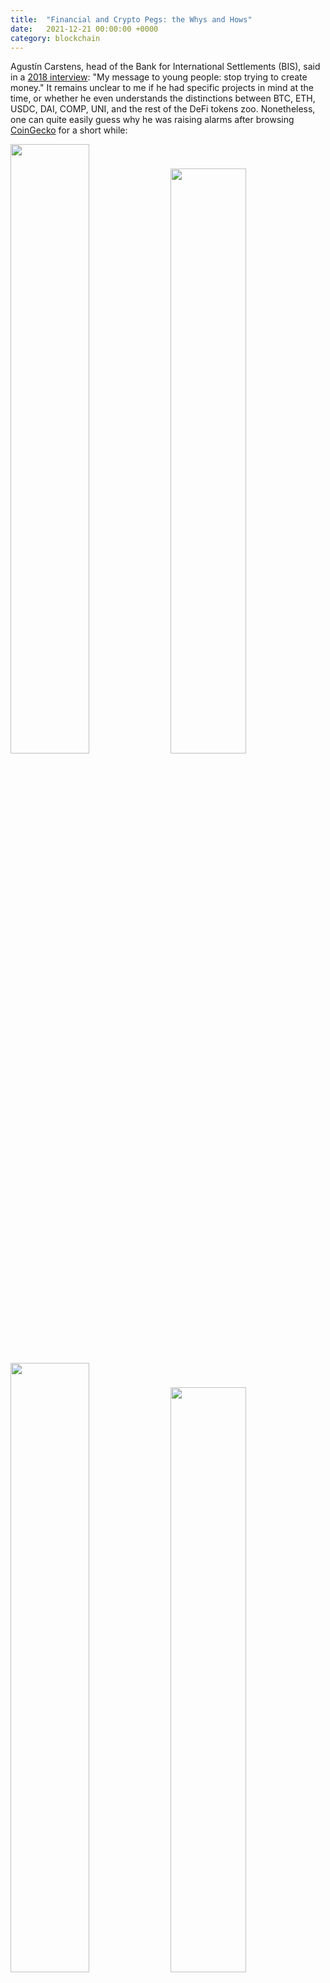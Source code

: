 ```yaml
---
title:  "Financial and Crypto Pegs: the Whys and Hows"
date:   2021-12-21 00:00:00 +0000
category: blockchain
---
```


Agustín Carstens, head of the Bank for International Settlements (BIS), said in a [2018 interview](https://www.bis.org/speeches/sp180704a.htm): "My message to young people: stop trying to create money." It remains unclear to me if he had specific projects in mind at the time, or whether he even understands the distinctions between BTC, ETH, USDC, DAI, COMP, UNI, and the rest of the DeFi tokens zoo. Nonetheless, one can quite easily guess why he was raising alarms after browsing [CoinGecko](https://www.coingecko.com/) for a short while:

<img src="/assets/financial-and-crypto-pegs-the-whys-and-hows/bitcoin-crash.jpg" style="width:50%">
<img src="/assets/financial-and-crypto-pegs-the-whys-and-hows/dsd-crash.png" style="width:49%">
<img src="/assets/financial-and-crypto-pegs-the-whys-and-hows/iron-titanium-crash.jpg" style="width:50%">
<img src="/assets/financial-and-crypto-pegs-the-whys-and-hows/squid-game-crash.jpg" style="width:49%">

It is now 2021, and the crypto regulations state of affair is getting more interesting by the day. SEC Chair Gary Gensler stated in October that the SEC [has no plans to ban crypto](https://www.coindesk.com/policy/2021/10/05/sec-chair-gensler-a-ban-on-crypto-would-be-up-to-congress/). Again very ambiguous word choices imbuing, which seems to be a favorite amongst regulators. One could further question his use of the generic word "crypto" given that the SEC is currently suing [Ripple](https://www.sec.gov/news/press-release/2020-338) and [Terra](https://www.coindesk.com/policy/2021/12/20/do-kwon-terra-claim-sec-violated-procedure-in-ongoing-legal-fight/), among others. So it is probably fair to infer that he meant "more established projects, such as Bitcoin and Ethereum." Bitcoin, for one, even after having been [deemed a commodity](https://www.cftc.gov/sites/default/files/2019-12/oceo_bitcoinbasics0218.pdf) falling under the CFTC's jurisdiction, still seems to have a [regulation problem](https://www.investopedia.com/news/bitcoin-has-regulation-problem/), so the SEC could potentially have wanted to further add restraints to the project. But their decision to let bitcoin free does align with previous results from the [Howey test](https://www.investopedia.com/terms/h/howey-test.asp), which the [Crypto Rating Council](https://www.cryptoratingcouncil.com/asset-ratings) uses to rate cryptoassets on a scale of 1 (token) to 5 (security), with bitcoin being ranked a 1. As to the rest of the DeFi jungle, the SEC put out a generic [statement](https://www.sec.gov/news/statement/crenshaw-defi-20211109) in early november, making clear their intention to continue overlooking the state of the space and be unforgiving if need arises.

They has thus for the moment passed the ball over to congress, who wasn't so lenient and started by [clamping](https://www.nytimes.com/2021/12/08/business/dealbook/crypto-congress.html) down [hard](https://www.coindesk.com/policy/2021/11/01/biden-administration-to-congress-put-stablecoins-under-federal-supervision-or-we-will/) on [stablecoins](https://home.treasury.gov/system/files/136/StableCoinReport_Nov1_508.pdf). Stablecoins, being the 1:1 pegged on-chain representations of the USD, are most likely the closest cryptoassets to what Carstens had in mind when he used the word ["money"](https://samlaf.github.io/blockchain/financial-and-crypto-pegs-the-whys-and-hows.html#:~:text=%E2%80%9CMy%20message%20to%20young%20people%3A%20stop%20trying%20to%20create%20money.%E2%80%9D). Furthermore, with current volumes going into them, he now has even more reasons to be worried compared to when he made his statement in 2018:

<center>
<img src="/assets/financial-and-crypto-pegs-the-whys-and-hows/top-stablecoins-by-market-cap.png" style="width:75%">
</center>

I must at this point confess that I am no lawyer, and nor am I here to make market predictions, so I will turn you over to [crypto-law](https://www.crypto-law.us/) for the latest regulatory news, and finally get to the crux of this post. My goal here is to first expose my views as to why stablecoins, being the only non-volatile cryptoassets, have been getting so much traction, and kickstart a series of articles exploring their financial and technical engineering and delving into the fascinating world of pegging mechanisms used both in the traditional finance world as well as in the crypto world.

## Money vs Credit

Decentralized Finance (DeFi) is inventing new ways to allocate risk and resources, but it's certainly not reinventing all of finance, so let's not forget these important roots and start by looking at the difference between money and credit, which is fundamental to explaining stablecoins' importance. Ray Dalio breaks down their difference better than I ever will, so I recommend investing the time to carefully study this [article](https://www.linkedin.com/pulse/money-credit-debt-ray-dalio/) of his, or at least watch his [summary video](https://www.youtube.com/watch?v=PHe0bXAIuk0). Otherwise, the main takeaway of importance to us is that banks (and other financial institutions), through fractional-reserve lending practices, "create money out of thin air"[^create-money-out-of-thin-air].

<img src="/assets/financial-and-crypto-pegs-the-whys-and-hows/stablecoins-money-credit-pyramid.jpg" style="width:50%">
<img src="/assets/financial-and-crypto-pegs-the-whys-and-hows/money-supply-historical-chart.png" style="width:49%">

At the coarsest level, one should think of money as physical currency (coins and banknotes) and of credit as the money that you hold in your bank account. Common parlance doesn't make a distinction between them, but that only speaks to the stability and security that our financial institutions are bringing to us. On more technical grounds, the money supply is generally broken down into different levels of "money". M0 (confusingly labelled "currency" in green on the graph on the right) only consists of the money that the Central Bank creates (coins, notes, as well as bank reserves on the central bank's ledger). Everything above this level, namely M1, M2, and M3, is **credit** created by banks. The precise distinction between these different bank accounts and deposit types is unimportant to us, so we can lump them all into M0 (money) vs M1-M3 (credit). What is important however is to notice the enormous magnitude difference between M0 and M3. Whatever amount of currency the central bank releases into the economy pales in comparison to the amount of credit created by our banking system!

Its important to rid yourself of any preconceptions or negative feelings towards this fractional-reserve practice, as is unfortunately too common on Main Street. The credit system, invented around 1350, certainly does have tendencies to overextend itself sometimes, but is claimed by Ray Dalio to be the most direct factor explaining our current levels of wealth and prosperity. In his recent [Bridgewater Bitcoin letter](https://www.bridgewater.com/research-and-insights/our-thoughts-on-bitcoin), he compares Bitcoin to the credit system, claiming both to be ingenious "types of alchemy".

But interestingly, bridging these two alchemic inventions actually requires inventing a third: stablecoins! Have you ever heard of people borrowing gold, other than for short selling? Neither have I. And I have similarly yet to hear of anyone borrowing bitcoin outside of bear markets. Companies like [Nexo](https://nexo.io/?v=t5) and [BlockFi](https://blockfi.com/) do offer the possibility, but their platform's main use remains on the contrary, people keeping their bitcoin and using them as collateral to borrow stablecoins, the same way that people use their gold or real estate collateral to borrow USD in traditional finance.

<center>
<img src="/assets/financial-and-crypto-pegs-the-whys-and-hows/stablecoins-crypto-credit-system.jpg" style="width:60%">
</center>

As previously mentioned, credit money (M1 and above) represents the largest quantity of circulating money, by far. This money is created through loans, which people borrow to invest in projects that they hope will appreciate and enable them to repay their debt, with interest, at a later date. If they borrowed bitcoin, which then went on to appreciate by 100%, their debt would have equally increased by that amount. This basic fact explains why people prefer to borrow a money that is stable. In traditional finance, this stable money is USD, or any other fiat money. The entire US credit system thus depends on the Fed's [promise to keep a 2% inflation rate per year](https://www.federalreserve.gov/faqs/economy_14400.htm). Very similarly, the DeFi credit system that platforms like Aave and Compound create very much depends on stablecoins like [USDT](https://www.coingecko.com/en/coins/tether), [USDC](https://www.coingecko.com/en/coins/usd-coin), and [DAI](https://www.coingecko.com/en/coins/dai).

We're leaving out a lot of details in this introductory post, but we now have a tentative answer as to what Augustin Carstens was scared of, and what he meant by *money*. Bitcoin, even 10 years after its creation, is still unusefully volatile, and nowhere close to reaching its initial goal of becoming a global medium-of-exchange. In fact, its volatility is so high that it still isn't even seen as a viable alternative to [digital gold](https://en.wikipedia.org/wiki/Digital_gold_currency) for large [institutional investors](https://www.bridgewater.com/research-and-insights/our-thoughts-on-bitcoin#:~:text=we%20do%20not%20see%20it%20as%20a%20viable%20storehold%20of%20wealth%20for%20large%20institutional%20investors). This explains why all the kids in town are trying to create their own stablecoins: they are the only true crypto-*currencies*, and are the key to unlocking a possibly massive crypto-credit system.

## The currency problem facing cryptoassets and emerging moneys

So where does volatility come from, both for bitcoin and other financial assets? Economics 101 has a simple answer: prices are determined by supply and demand. If we look at the simplest case, that of fixed supply (eg. bitcoin as of 2140[^btc-fixed-supply]), then a changing demand will directly reflect in a change of price.

<center>
<img id="fixed-supply-decreasing-demand-curve" src="/assets/financial-and-crypto-pegs-the-whys-and-hows/stablecoins-fixed-supply-increasing-demand.jpg" style="width:35%">
</center>

Demand increasing from `D` to `D'` will be reflected in prices appreciating from `P` to `P'`. And bitcoin, however great, cannot escape this basic fact, so its volatility can simply be explained by its demand not following its programmed [supply increase](https://en.bitcoinwiki.org/wiki/Bitcoin_Supply). But that is only to be expected for such an ambitious project facing regulatory, competitive, and technological risks. As new information hits the news, so follows its price, both upwards and downwards.

As we've explained in the previous section, this scares people away from borrowing bitcoin for spending purposes. And quite naturally, as volatile assets force their users to become [speculators](https://twitter.com/samlafer/status/1474262070170460162). But not everyone was born to [break the Bank of England](https://www.investopedia.com/ask/answers/08/george-soros-bank-of-england.asp); some people just want to use their money worry-free, buy an Xbox, and enjoy the holidays.

## How do stablecoins fix this problem?

Stablecoins manage to get rid of volatility, but how? Coming back to our [supply-demand](#fixed-supply-decreasing-demand-curve) curve, the answer seems simple: they just need to increase/decrease the supply to balance out the changing demand!

<center>
<img src="/assets/financial-and-crypto-pegs-the-whys-and-hows/stablecoins-increasing-supply-to-fix-price.jpg" style="width:35%">
</center>

This is the exact same process used by central and commercial banks to stabilize fiat money! However, DeFi being built on a blockchain emables new ways to distribute the newly minted coins, as opposed to them being shared between the Fed-Treasury-Banks triangle. What remains though is that these pegged currencies, even though theoretically "equivalent", in fact create a chain, with [risks](https://en.wikipedia.org/wiki/Currency_crisis) compounding along the way.

<center>
<img src="/assets/financial-and-crypto-pegs-the-whys-and-hows/stablecoins-peg-hierarchy.jpg">
</center>

<!-- TODO: 
1) Maybe use color coding to show full-reserve vs fractional-reserve vs... ?
2) Include more stablecoins (and maybe countries): turn this chain into a tree 
-->

Each of these different monies have their own peculiar way of maintaining their peg, and with this series of articles, we will be exploring all of these different mechanisms along with their associated risks. As a sneak peak, I have two equal favorites that I would encourage everyone to look into. The first one is the Fed, because of its inability, as can be seen from the diagram, of pegging itself off of another money, making its stabilising problem a control problem more involved than a traditional peg. The second one is rebasing stablecoins such as Ampleforth and Yam, who keep their price stable in a simplistic way which does not keep their purchasing power stable. This beautiful tradeoff between price volatility and quantity volatility is what first got me into all of this, and opened my eyes to the beautiful subject of stablecoins and pegging mechanisms.

Stay tuned for these upcoming posts:
- Traditional Finance
    - Cuban Pesos, Chinese Yuan, etc.
    - Fed and the federal funds rate
    - Fed and inflation / interest rates ?
    - ETFs
    - Synthetic position
    - inverse etf
- Cryptoassets
    - USDC, USDT, etc.
    - MakerDao
    - Basis
    - Terra
    - Etc.

## Footnotes

[^create-money-out-of-thin-air]: Staying true to this section's main point, this saying should actually say "create **credit** out of thin air".

[^btc-fixed-supply]: Actually, as noted earlier in this post, bitcoin's fixed supply is just a big illusion, as bitcoin banks such as Nexo and BlockFi will increase the supply through bitcoin credit, if people are wanting to borrow it.